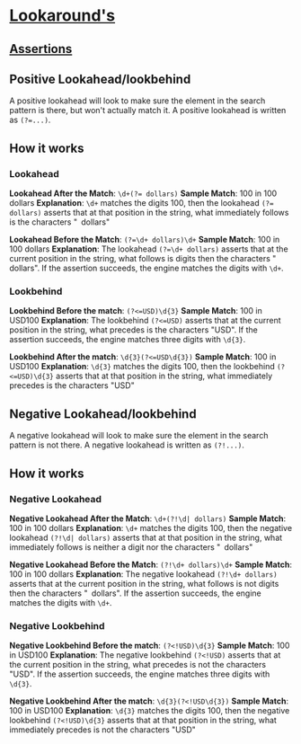 # [Lookaround's](https://www.regular-expressions.info/lookaround.html)

## [Assertions](https://developer.mozilla.org/en-US/docs/Web/JavaScript/Guide/Regular_Expressions/Assertions#positive_and_negative_lookahead_assertions)

## Positive Lookahead/lookbehind

A positive lookahead will look to make sure the element in the search pattern is there, but won't actually match it. A positive lookahead is written as `(?=...)`.

## How it works

### Lookahead
**Lookahead After the Match**: ```\d+(?= dollars)```
**Sample Match**: 100 in 100 dollars
**Explanation**: ```\d+``` matches the digits 100, then the lookahead ``(?= dollars)`` asserts that at that position in the string, what immediately follows is the characters " dollars"

**Lookahead Before the Match**: ```(?=\d+ dollars)\d+```
**Sample Match**: 100 in 100 dollars
**Explanation**: The lookahead ```(?=\d+ dollars)``` asserts that at the current position in the string, what follows is digits then the characters " dollars". If the assertion succeeds, the engine matches the digits with ```\d+```.

### Lookbehind
**Lookbehind Before the match**: ``(?<=USD)\d{3}``
**Sample Match**: 100 in USD100
**Explanation**: The lookbehind ```(?<=USD)``` asserts that at the current position in the string, what precedes is the characters "USD". If the assertion succeeds, the engine matches three digits with ```\d{3}```.

**Lookbehind After the match**: ``\d{3}(?<=USD\d{3})``
**Sample Match**: 100 in USD100
**Explanation**: ```\d{3}``` matches the digits 100, then the lookbehind ```(?<=USD)\d{3}``` asserts that at that position in the string, what immediately precedes is the characters "USD"

## Negative Lookahead/lookbehind

A negative lookahead will look to make sure the element in the search pattern is not there. A negative lookahead is written as `(?!...)`.

## How it works

### Negative Lookahead
**Negative Lookahead After the Match**: ```\d+(?!\d| dollars)```
**Sample Match**: 100 in 100 dollars
**Explanation**: ```\d+``` matches the digits 100, then the negative lookahead ```(?!\d| dollars)``` asserts that at that position in the string, what immediately follows is neither a digit nor the characters " dollars"

**Negative Lookahead Before the Match**: ```(?!\d+ dollars)\d+```
**Sample Match**: 100 in 100 dollars
**Explanation**: The negative lookahead ```(?!\d+ dollars)``` asserts that at the current position in the string, what follows is not digits then the characters " dollars". If the assertion succeeds, the engine matches the digits with ```\d+```.

### Negative Lookbehind

**Negative Lookbehind Before the match**: ``(?<!USD)\d{3}``
**Sample Match**: 100 in USD100
**Explanation**: The negative lookbehind ```(?<!USD)``` asserts that at the current position in the string, what precedes is not the characters "USD". If the assertion succeeds, the engine matches three digits with ```\d{3}```.

**Negative Lookbehind After the match**: ``\d{3}(?<!USD\d{3})``
**Sample Match**: 100 in USD100
**Explanation**: ```\d{3}``` matches the digits 100, then the negative lookbehind ```(?<!USD)\d{3}``` asserts that at that position in the string, what immediately precedes is not the characters "USD"
